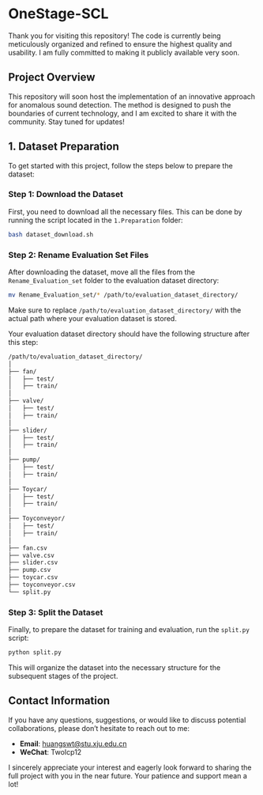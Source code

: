 

# OneStage-SCL

Thank you for visiting this repository! The code is currently being meticulously organized and refined to ensure the highest quality and usability. I am fully committed to making it publicly available very soon.

## Project Overview
This repository will soon host the implementation of an innovative approach for anomalous sound detection. The method is designed to push the boundaries of current technology, and I am excited to share it with the community. Stay tuned for updates!

## 1. Dataset Preparation

To get started with this project, follow the steps below to prepare the dataset:

### Step 1: Download the Dataset
First, you need to download all the necessary files. This can be done by running the script located in the `1.Preparation` folder:

```bash
bash dataset_download.sh
```

### Step 2: Rename Evaluation Set Files
After downloading the dataset, move all the files from the `Rename_Evaluation_set` folder to the evaluation dataset directory:

```bash
mv Rename_Evaluation_set/* /path/to/evaluation_dataset_directory/
```

Make sure to replace `/path/to/evaluation_dataset_directory/` with the actual path where your evaluation dataset is stored.

Your evaluation dataset directory should have the following structure after this step:

```bash
/path/to/evaluation_dataset_directory/
│
├── fan/
│   ├── test/
│   ├── train/
│
├── valve/
│   ├── test/
│   ├── train/ 
│
├── slider/
│   ├── test/
│   ├── train/
│
├── pump/
│   ├── test/
│   ├── train/
│
├── Toycar/
│   ├── test/
│   ├── train/
│
├── Toyconveyor/
│   ├── test/
│   ├── train/
│
├── fan.csv
├── valve.csv
├── slider.csv
├── pump.csv
├── toycar.csv
├── toyconveyor.csv
└── split.py
```

### Step 3: Split the Dataset
Finally, to prepare the dataset for training and evaluation, run the `split.py` script:

```bash
python split.py
```

This will organize the dataset into the necessary structure for the subsequent stages of the project.

## Contact Information
If you have any questions, suggestions, or would like to discuss potential collaborations, please don’t hesitate to reach out to me:

- **Email**: [huangswt@stu.xju.edu.cn](mailto:huangswt@stu.xju.edu.cn)
- **WeChat**: TwoIcp12

I sincerely appreciate your interest and eagerly look forward to sharing the full project with you in the near future. Your patience and support mean a lot!


